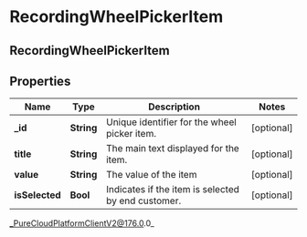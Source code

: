 # RecordingWheelPickerItem

## RecordingWheelPickerItem

## Properties

|Name | Type | Description | Notes|
|------------ | ------------- | ------------- | -------------|
| **_id** | **String** | Unique identifier for the wheel picker item. | [optional] |
| **title** | **String** | The main text displayed for the item. | [optional] |
| **value** | **String** | The value of the item | [optional] |
| **isSelected** | **Bool** | Indicates if the item is selected by end customer. | [optional] |



_PureCloudPlatformClientV2@176.0.0_
